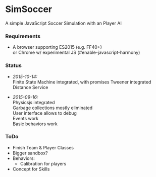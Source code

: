 # SimSoccer
A simple JavaScript Soccer Simulation with an Player AI

### Requirements

 * A browser supporting ES2015 (e.g. FF40+)  
   or Chrome w/ experimental JS (#enable-javascript-harmony)

### Status

 * *2015-10-14:*  
   Finite State Machine integrated, with promises
   Tweener integrated
   Distance Service

 * *2015-09-16:*  
   Physicsjs integrated  
   Garbage collections mostly eliminated  
   User interface allows to debug  
   Events work  
   Basic behaviors work  

### ToDo
    
  * Finish Team & Player Classes
  * Bigger sandbox?
  * Behaviors: 
    * Calibration for players
  * Concept for Skills
